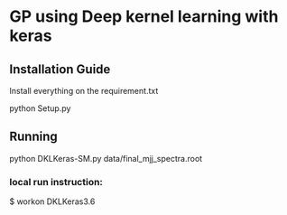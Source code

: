# GP using Deep kernel learning with keras

## Installation Guide
 Install everything on the requirement.txt
 
 python Setup.py

## Running 
 python DKLKeras-SM.py data/final_mjj_spectra.root


### local run instruction:
$ workon DKLKeras3.6

